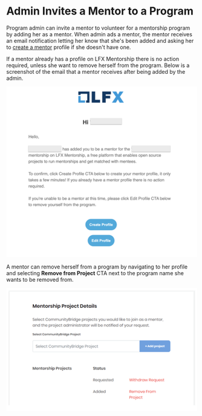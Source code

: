 # Admin Invites a Mentor to a Program

Program admin can invite a mentor to volunteer for a mentorship program by adding her as  a mentor. When admin ads a mentor, the mentor receives an email notification letting her know that she's been added and asking her to [create a mentor](../../mentees/create-a-mentee-profile.md) profile if she doesn't have one.

If a mentor already has a profile on LFX Mentorship there is no action required, unless she want to remove herself from the program. Below is a screenshot of the email that a mentor receives after being added by the admin.



![](../../../.gitbook/assets/mentor-invite-email.png)

A mentor can remove herself from a program by navigating to her profile and selecting **Remove from Project** CTA next to the program name she wants to be removed from.

![](../../../.gitbook/assets/remove-from-program.png)

